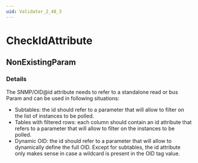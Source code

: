 ```yaml
---
uid: Validator_2_48_3
---
```


# CheckIdAttribute

## NonExistingParam

<!-- Description, Properties, ... sections are auto-generated. -->
<!-- REPLACE ME AUTO-GENERATION -->

### Details

The SNMP/OID@id attribute needs to refer to a standalone read or bus Param and can be used in following situations:
- Subtables: the id should refer to a parameter that will allow to filter on the list of instances to be polled.
- Tables with filtered rows: each column should contain an id attribute that refers to a parameter that will allow to filter on the instances to be polled.
- Dynamic OID: the id should refer to a parameter that will allow to dynamically define the full OID.
Except for subtables, the id attribute only makes sense in case a wildcard is present in the OID tag value.

<!-- Uncomment to add example code -->
<!--### Example code-->

